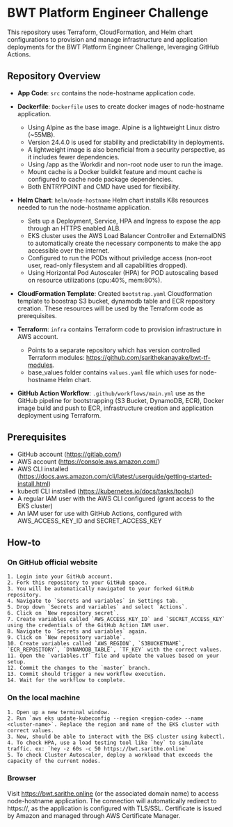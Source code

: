 
# BWT Platform Engineer Challenge

This repository uses Terraform, CloudFormation, and Helm chart configurations to provision and manage infrastructure and application deployments for the BWT Platform Engineer Challenge, leveraging GitHub Actions.

## Repository Overview

- **App Code**:
`src` contains the node-hostname application code.

- **Dockerfile**:
`Dockerfile` uses to create docker images of node-hostname application.
  - Using Alpine as the base image. Alpine is a lightweight Linux distro (~55MB).
  - Version 24.4.0 is used for stability and predictability in deployments. 
  - A lightweight image is also beneficial from a security perspective, as it includes fewer dependencies.
  - Using /app as the Workdir and non-root node user to run the image.
  - Mount cache is a Docker buildkit feature and mount cache is configured to cache node package dependencies.
  - Both ENTRYPOINT and CMD have used for flexibility. 

- **Helm Chart**:
`helm/node-hostname` Helm chart installs K8s resources needed to run the node-hostname application. 
  - Sets up a Deployment, Service, HPA and Ingress to expose the app through an HTTPS enabled ALB. 
  - EKS cluster uses the AWS Load Balancer Controller and ExternalDNS to automatically create the necessary components to make the app accessible over the internet.
  - Configured to run the PODs without priviledge access (non-root user, read-only filesystem and all capabilities dropped).
  - Using Horizontal Pod Autoscaler (HPA) for POD autoscaling based on resource utilizations (cpu:40%, mem:80%).

- **CloudFormation Template**:
Created `bootstrap.yaml` Cloudformation template to boostrap S3 bucket, dynamodb table and ECR repository creation. These resources will be used by the Terraform code as prerequisites.

- **Terraform**:
`infra` contains Terraform code to provision infrastructure in AWS account. 
  - Points to a separate repository which has version controlled Terraform modules: https://github.com/sarithekanayake/bwt-tf-modules.
  - base_values folder contains `values.yaml` file which uses for node-hostname Helm chart.

- **GitHub Action Workflow**:
`.github/workflows/main.yml` use as the GitHub pipeline for bootstrapping (S3 Bucket, DynamoDB, ECR), Docker image build and push to ECR, infrastructure creation and application deployment using Terraform. 



## Prerequisites

- GitHub account (https://gitlab.com/)
- AWS account (https://console.aws.amazon.com/)
- AWS CLI installed (https://docs.aws.amazon.com/cli/latest/userguide/getting-started-install.html)
- kubectl CLI installed (https://kubernetes.io/docs/tasks/tools/)
- A regular IAM user with the AWS CLI configured (grant access to the EKS cluster)
- An IAM user for use with GitHub Actions, configured with AWS_ACCESS_KEY_ID and SECRET_ACCESS_KEY

## How-to

### On GitHub official website
    1. Login into your GitHub account.
    2. Fork this repository to your GitHub space. 
    3. You will be automatically navigated to your forked GitHub repository.
    4. Navigate to `Secrets and variables` in Settings tab.
    5. Drop down `Secrets and variables` and select `Actions`.
    6. Click on `New repository secret`.
    7. Create variables called `AWS_ACCESS_KEY_ID` and `SECRET_ACCESS_KEY` using the credentials of the GitHub Action IAM user.
    8. Navigate to `Secrets and variables` again.
    9. Click on `New repository variable`.
    10. Create variables called `AWS_REGION`, `S3BUCKETNAME`, `ECR_REPOSITORY`, `DYNAMODB_TABLE`, `TF_KEY` with the correct values.
    11. Open the `variables.tf` file and update the values based on your setup.
    12. Commit the changes to the `master` branch.
    13. Commit should trigger a new workflow execution.
    14. Wait for the workflow to complete.
    


### On the local machine
 
    1. Open up a new terminal window.
    2. Run `aws eks update-kubeconfig --region <region-code> --name <cluster-name>`. Replace the region and name of the EKS cluster with correct values.
    3. Now, should be able to interact with the EKS cluster using kubectl.
    4. To check HPA, use a load testing tool like `hey` to simulate traffic. ex: `hey -z 60s -c 50 https://bwt.sarithe.online`
    5. To check Cluster Autoscaler, deploy a workload that exceeds the capacity of the current nodes.



### Browser 
Visit https://bwt.sarithe.online (or the associated domain name) to access node-hostname application. The connection will automatically redirect to https://, as the application is configured with TLS/SSL. Certificate is issued by Amazon and managed through AWS Certificate Manager.
